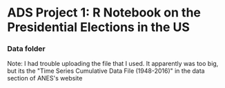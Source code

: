# ADS Project 1:  R Notebook on the Presidential Elections in the US

### Data folder

Note: I had trouble uploading the file that I used. It apparently was too big, but its the "Time Series Cumulative Data File (1948-2016)" in the data section of ANES's website
